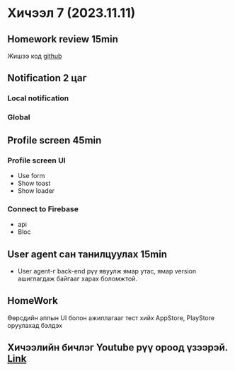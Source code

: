 # Хичээл 7 (2023.11.11)
## Homework review 15min
Жишээ код [github](https://github.com/buyka98/alpha23/tree/main/lib/screens/auth)

## Notification 2 цаг 
### Local notification 

### Global 

## Profile screen 45min
### Profile screen UI
- Use form
- Show toast
- Show loader

### Connect to Firebase 
- api
- Bloc

## User agent сан танилцуулах 15min
- User agent-г back-end рүү явуулж ямар утас, ямар version ашиглагдаж байгааг харах боломжтой. 


## HomeWork
Өөрсдийн аппын UI болон ажиллагааг тест хийх AppStore, PlayStore оруулахад бэлдэх

## Хичээлийн бичлэг Youtube рүү ороод үзээрэй. [Link](https://youtu.be/qupmzh4OZJ4)
